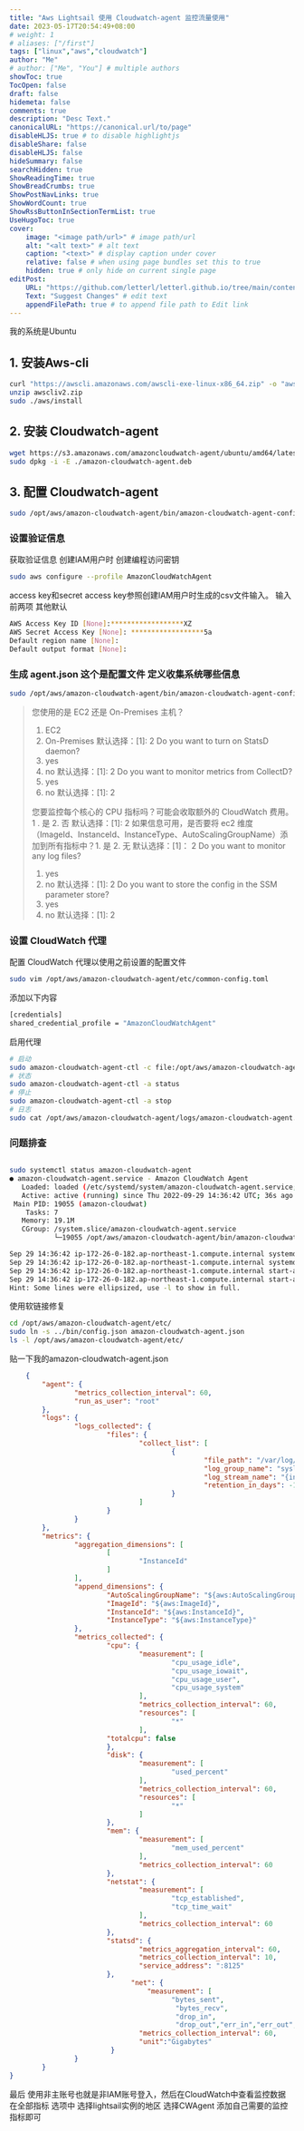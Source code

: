 ```yaml
---
title: "Aws Lightsail 使用 Cloudwatch-agent 监控流量使用" 
date: 2023-05-17T20:54:49+08:00
# weight: 1
# aliases: ["/first"]
tags: ["linux","aws","cloudwatch"]
author: "Me"
# author: ["Me", "You"] # multiple authors
showToc: true
TocOpen: false
draft: false
hidemeta: false
comments: true
description: "Desc Text."
canonicalURL: "https://canonical.url/to/page"
disableHLJS: true # to disable highlightjs
disableShare: false
disableHLJS: false
hideSummary: false
searchHidden: true
ShowReadingTime: true
ShowBreadCrumbs: true
ShowPostNavLinks: true
ShowWordCount: true
ShowRssButtonInSectionTermList: true
UseHugoToc: true
cover:
    image: "<image path/url>" # image path/url
    alt: "<alt text>" # alt text
    caption: "<text>" # display caption under cover
    relative: false # when using page bundles set this to true
    hidden: true # only hide on current single page
editPost:
    URL: "https://github.com/letterl/letterl.github.io/tree/main/content/posts"
    Text: "Suggest Changes" # edit text
    appendFilePath: true # to append file path to Edit link
---
```


我的系统是Ubuntu

## 1. 安装Aws-cli

```bash
curl "https://awscli.amazonaws.com/awscli-exe-linux-x86_64.zip" -o "awscliv2.zip"
unzip awscliv2.zip
sudo ./aws/install
```





## 2. 安装 Cloudwatch-agent

```bash
wget https://s3.amazonaws.com/amazoncloudwatch-agent/ubuntu/amd64/latest/amazon-cloudwatch-agent.deb
sudo dpkg -i -E ./amazon-cloudwatch-agent.deb
```

## 3. 配置 Cloudwatch-agent

```bash
sudo /opt/aws/amazon-cloudwatch-agent/bin/amazon-cloudwatch-agent-config-wizard
```


### 设置验证信息

获取验证信息 创建IAM用户时 创建编程访问密钥


```bash
sudo aws configure --profile AmazonCloudWatchAgent
```
access key和secret access key参照创建IAM用户时生成的csv文件输入。
输入前两项 其他默认
```bash
AWS Access Key ID [None]:******************XZ
AWS Secret Access Key [None]: ******************5a
Default region name [None]:
Default output format [None]:
```


### 生成 agent.json 这个是配置文件 定义收集系统哪些信息

```bash
sudo /opt/aws/amazon-cloudwatch-agent/bin/amazon-cloudwatch-agent-config-wizard
```

>您使用的是 EC2 还是 On-Premises 主机？
>1. EC2
>2. On-Premises
>默认选择：[1]:
>2
>Do you want to turn on StatsD daemon?
>1. yes
>2. no
>默认选择：[1]:
>2
>Do you want to monitor metrics from CollectD?
>1. yes
>2. no
>默认选择：[1]:
>2
>
>您要监控每个核心的 CPU 指标吗？可能会收取额外的 CloudWatch 费用。1
>. 是
>2. 否
>默认选择：[1]:
>2
>如果信息可用，是否要将 ec2 维度（ImageId、InstanceId、InstanceType、AutoScalingGroupName）添加到所有指标中？1.
>是
>2. 无
>默认选择：[1]：
>2
>Do you want to monitor any log files?
>1. yes
>2. no
>默认选择：[1]:
>2
>Do you want to store the config in the SSM parameter store?
>1. yes
>2. no
>默认选择：[1]:
>2

### 设置 CloudWatch 代理
配置 CloudWatch 代理以使用之前设置的配置文件
```bash
sudo vim /opt/aws/amazon-cloudwatch-agent/etc/common-config.toml
```

添加以下内容
```bash
[credentials]
shared_credential_profile = "AmazonCloudWatchAgent"
```

启用代理
```bash
# 启动
sudo amazon-cloudwatch-agent-ctl -c file:/opt/aws/amazon-cloudwatch-agent/bin/config.json -a fetch-config -s
# 状态
sudo amazon-cloudwatch-agent-ctl -a status
# 停止
sudo amazon-cloudwatch-agent-ctl -a stop
# 日志
sudo cat /opt/aws/amazon-cloudwatch-agent/logs/amazon-cloudwatch-agent.log
```

### 问题排查
```bash

sudo systemctl status amazon-cloudwatch-agent
● amazon-cloudwatch-agent.service - Amazon CloudWatch Agent
   Loaded: loaded (/etc/systemd/system/amazon-cloudwatch-agent.service; enabled; vendor preset: disabled)
   Active: active (running) since Thu 2022-09-29 14:36:42 UTC; 36s ago
 Main PID: 19055 (amazon-cloudwat)
    Tasks: 7
   Memory: 19.1M
   CGroup: /system.slice/amazon-cloudwatch-agent.service
           └─19055 /opt/aws/amazon-cloudwatch-agent/bin/amazon-cloudwatch-agent -config /opt/aws/amazon-cloudwatch-agent/etc/amazon-cloudwatch-agent.toml -envconfig /opt/aws/amazon-cloudwatch-agent...

Sep 29 14:36:42 ip-172-26-0-182.ap-northeast-1.compute.internal systemd[1]: Stopped Amazon CloudWatch Agent.
Sep 29 14:36:42 ip-172-26-0-182.ap-northeast-1.compute.internal systemd[1]: Started Amazon CloudWatch Agent.
Sep 29 14:36:42 ip-172-26-0-182.ap-northeast-1.compute.internal start-amazon-cloudwatch-agent[19055]: /opt/aws/amazon-cloudwatch-agent/etc/amazon-cloudwatch-agent.json does not exist or cann...ing it.
Sep 29 14:36:42 ip-172-26-0-182.ap-northeast-1.compute.internal start-amazon-cloudwatch-agent[19055]: I! Detecting run_as_user...
Hint: Some lines were ellipsized, use -l to show in full.
```
使用软链接修复

```bash
cd /opt/aws/amazon-cloudwatch-agent/etc/
sudo ln -s ../bin/config.json amazon-cloudwatch-agent.json
ls -l /opt/aws/amazon-cloudwatch-agent/etc/
```

贴一下我的amazon-cloudwatch-agent.json
```json
    {
        "agent": {
                "metrics_collection_interval": 60,
                "run_as_user": "root"
        },
        "logs": {
                "logs_collected": {
                        "files": {
                                "collect_list": [
                                        {
                                                "file_path": "/var/log/messages",
                                                "log_group_name": "syslog",
                                                "log_stream_name": "{instance_id}",
                                                "retention_in_days": -1
                                        }
                                ]
                        }
                }
        },
        "metrics": {
                "aggregation_dimensions": [
                        [
                                "InstanceId"
                        ]
                ],
                "append_dimensions": {
                        "AutoScalingGroupName": "${aws:AutoScalingGroupName}",
                        "ImageId": "${aws:ImageId}",
                        "InstanceId": "${aws:InstanceId}",
                        "InstanceType": "${aws:InstanceType}"
                },
                "metrics_collected": {
                        "cpu": {
                                "measurement": [
                                        "cpu_usage_idle",
                                        "cpu_usage_iowait",
                                        "cpu_usage_user",
                                        "cpu_usage_system"
                                ],
                                "metrics_collection_interval": 60,
                                "resources": [
                                        "*"
                                ],
                        "totalcpu": false
                        },
                        "disk": {
                                "measurement": [
                                        "used_percent"
                                ],
                                "metrics_collection_interval": 60,
                                "resources": [
                                        "*"
                                ]
                        },
                        "mem": {
                                "measurement": [
                                        "mem_used_percent"
                                ],
                                "metrics_collection_interval": 60
                        },
                        "netstat": {
                                "measurement": [
                                        "tcp_established",
                                        "tcp_time_wait"
                                ],
                                "metrics_collection_interval": 60
                        },
                        "statsd": {
                                "metrics_aggregation_interval": 60,
                                "metrics_collection_interval": 10,
                                "service_address": ":8125"
                        },
                              "net": {
                                  "measurement": [
                                        "bytes_sent",
                                         "bytes_recv",
                                         "drop_in",
                                         "drop_out","err_in","err_out","packets_sent","packets_recv"],
                                "metrics_collection_interval": 60,
                                "unit":"Gigabytes"
                         }
                }
        }
}
```

最后 使用非主账号也就是非IAM账号登入，然后在CloudWatch中查看监控数据
在全部指标 选项中 选择lightsail实例的地区 选择CWAgent
添加自己需要的监控指标即可